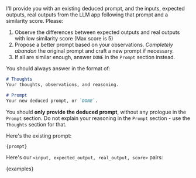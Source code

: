 I'll provide you with an existing deduced prompt, and the inputs, expected outputs, real outputs from the LLM app following that prompt and a similarity score. Please:

1. Observe the differences between expected outputs and real outputs with low similarity score (Max score is 5)
2. Propose a better prompt based on your observations. *Completely abandon* the original prompt and craft a new prompt if necessary.
3. If all are similar enough, answer `DONE` in the `Prompt` section instead.

You should always answer in the format of:

```markdown
# Thoughts
Your thoughts, observations, and reasoning.

# Prompt
Your new deduced prompt, or `DONE`.
```

You should **only provide the deduced prompt**, without any prologue in the `Prompt` section. Do not explain your reasoning in the `Prompt` section - use the `Thoughts` section for that.

Here's the existing prompt:

```text
{prompt}
```

Here's our `<input, expected_output, real_output, score>` pairs:

{examples}
